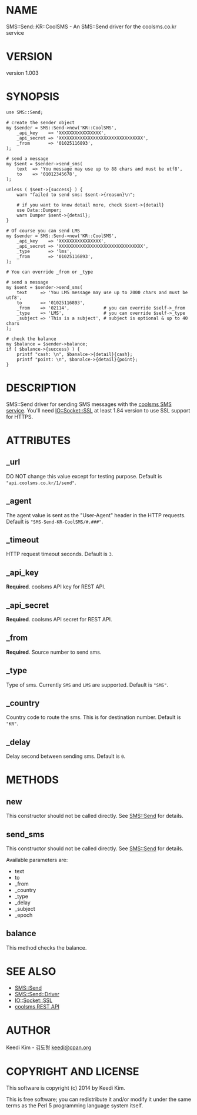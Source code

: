 # NAME

SMS::Send::KR::CoolSMS - An SMS::Send driver for the coolsms.co.kr service

# VERSION

version 1.003

# SYNOPSIS

    use SMS::Send;

    # create the sender object
    my $sender = SMS::Send->new('KR::CoolSMS',
        _api_key    => 'XXXXXXXXXXXXXXXX',
        _api_secret => 'XXXXXXXXXXXXXXXXXXXXXXXXXXXXXXXX',
        _from       => '01025116893',
    );

    # send a message
    my $sent = $sender->send_sms(
        text  => 'You message may use up to 88 chars and must be utf8',
        to    => '01012345678',
    );

    unless ( $sent->{success} ) {
        warn "failed to send sms: $sent->{reason}\n";

        # if you want to know detail more, check $sent->{detail}
        use Data::Dumper;
        warn Dumper $sent->{detail};
    }

    # Of course you can send LMS
    my $sender = SMS::Send->new('KR::CoolSMS',
        _api_key    => 'XXXXXXXXXXXXXXXX',
        _api_secret => 'XXXXXXXXXXXXXXXXXXXXXXXXXXXXXXXX',
        _type       => 'lms',
        _from       => '01025116893',
    );

    # You can override _from or _type

    # send a message
    my $sent = $sender->send_sms(
        text     => 'You LMS message may use up to 2000 chars and must be utf8',
        to       => '01025116893',
        _from    => '02114',             # you can override $self->_from
        _type    => 'LMS',               # you can override $self->_type
        _subject => 'This is a subject', # subject is optional & up to 40 chars
    );

    # check the balance
    my $balance = $sender->balance;
    if ( $balance->{success} ) {
        printf "cash: \n", $banalce->{detail}{cash};
        printf "point: \n", $banalce->{detail}{point};
    }

# DESCRIPTION

SMS::Send driver for sending SMS messages with the [coolsms SMS service](http://api.coolsms.co.kr).
You'll need [IO::Socket::SSL](https://metacpan.org/pod/IO::Socket::SSL) at least 1.84 version to use SSL support for HTTPS.

# ATTRIBUTES

## \_url

DO NOT change this value except for testing purpose.
Default is `"api.coolsms.co.kr/1/send"`.

## \_agent

The agent value is sent as the "User-Agent" header in the HTTP requests.
Default is `"SMS-Send-KR-CoolSMS/#.###"`.

## \_timeout

HTTP request timeout seconds.
Default is `3`.

## \_api\_key

**Required**.
coolsms API key for REST API.

## \_api\_secret

**Required**.
coolsms API secret for REST API.

## \_from

**Required**.
Source number to send sms.

## \_type

Type of sms.
Currently `SMS` and `LMS` are supported.
Default is `"SMS"`.

## \_country

Country code to route the sms.
This is for destination number.
Default is `"KR"`.

## \_delay

Delay second between sending sms.
Default is `0`.

# METHODS

## new

This constructor should not be called directly. See [SMS::Send](https://metacpan.org/pod/SMS::Send) for details.

## send\_sms

This constructor should not be called directly. See [SMS::Send](https://metacpan.org/pod/SMS::Send) for details.

Available parameters are:

- text
- to
- \_from
- \_country
- \_type
- \_delay
- \_subject
- \_epoch

## balance

This method checks the balance.

# SEE ALSO

- [SMS::Send](https://metacpan.org/pod/SMS::Send)
- [SMS::Send::Driver](https://metacpan.org/pod/SMS::Send::Driver)
- [IO::Socket::SSL](https://metacpan.org/pod/IO::Socket::SSL)
- [coolsms REST API](http://www.coolsms.co.kr/REST_API)

# AUTHOR

Keedi Kim - 김도형 <keedi@cpan.org>

# COPYRIGHT AND LICENSE

This software is copyright (c) 2014 by Keedi Kim.

This is free software; you can redistribute it and/or modify it under
the same terms as the Perl 5 programming language system itself.
